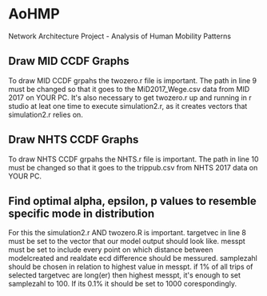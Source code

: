 # AoHMP
Network Architecture Project - Analysis of Human Mobility Patterns
## Draw MID CCDF Graphs
To draw MID CCDF grpahs the twozero.r file is important.
The path in line 9 must be changed so that it goes to the MiD2017_Wege.csv data from MID 2017 on YOUR PC.
It's also necessary to get twozero.r up and running in r studio at leat one time to execute simulation2.r,
as it creates vectors that simulation2.r relies on.
## Draw NHTS CCDF Graphs
To draw NHTS CCDF grpahs the NHTS.r file is important.
The path in line 10 must be changed so that it goes to the trippub.csv from NHTS 2017 data on YOUR PC.
## Find optimal alpha, epsilon, p values to resemble specific mode in distribution
For this the simulation2.r AND twozero.R is important.
targetvec in line 8 must be set to the vector that our model output should look like.
messpt must be set to include every point on which distance between modelcreated and realdate ecd difference should be messured.
samplezahl should be chosen in relation to highest value in messpt. if 1% of all trips of selected targetvec are long(er) then highest messpt, it's enough to set samplezahl to 100. If its 0.1% it should be set to 1000 corespondingly.
